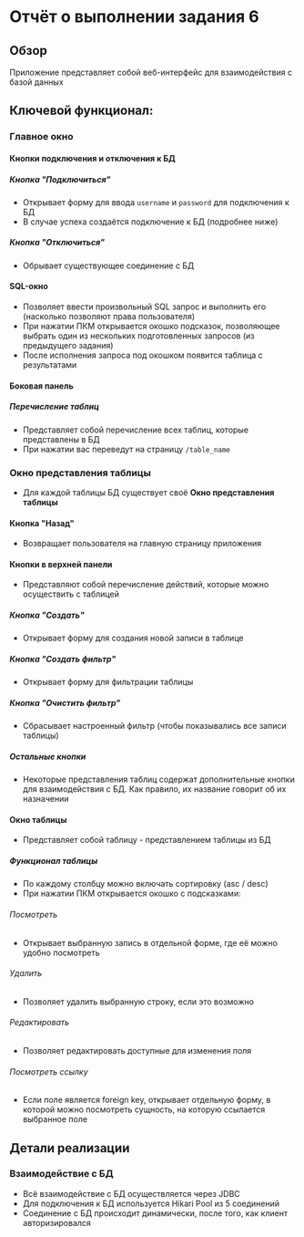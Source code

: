# Отчёт о выполнении задания 6

## Обзор

Приложение представляет собой веб-интерфейс для взаимодействия с базой данных

## Ключевой функционал:

### Главное окно

#### Кнопки подключения и отключения к БД

##### Кнопка "Подключиться"

- Открывает форму для ввода `username` и `password` для подключения к БД
- В случае успеха создаётся подключение к БД (подробнее ниже)

##### Кнопка "Отключиться"

- Обрывает существующее соединение с БД

#### SQL-окно

- Позволяет ввести произвольный SQL запрос и выполнить его (насколько позволяют права пользователя)
- При нажатии ПКМ открывается окошко подсказок, позволяющее выбрать один из нескольких подготовленных запросов (из предыдущего задания)
- После исполнения запроса под окошком появится таблица с результатами

#### Боковая панель

##### Перечисление таблиц

- Представляет собой перечисление всех таблиц, которые представлены в БД
- При нажатии вас переведут на страницу `/table_name`

### Окно представления таблицы

- Для каждой таблицы БД существует своё **Окно представления таблицы**

#### Кнопка "Назад"

- Возвращает пользователя на главную страницу приложения

#### Кнопки в верхней панели

- Представляют собой перечисление действий, которые можно осуществить с таблицей

##### Кнопка "Создать"

- Открывает форму для создания новой записи в таблице

##### Кнопка "Создать фильтр"

- Открывает форму для фильтрации таблицы

##### Кнопка "Очистить фильтр"

- Сбрасывает настроенный фильтр (чтобы показывались все записи таблицы)

##### Остальные кнопки

- Некоторые представления таблиц содержат дополнительные кнопки для взаимодействия с БД. Как правило, их название говорит об их назначении

#### Окно таблицы

- Представляет собой таблицу - представлением таблицы из БД

##### Функционал таблицы

- По каждому столбцу можно включать сортировку (asc / desc)
- При нажатии ПКМ открывается окошко с подсказками:

###### Посмотреть

- Открывает выбранную запись в отдельной форме, где её можно удобно посмотреть

###### Удалить

- Позволяет удалить выбранную строку, если это возможно

###### Редактировать

- Позволяет редактировать доступные для изменения поля

###### Посмотреть ссылку

- Если поле является foreign key, открывает отдельную форму, в которой можно посмотреть сущность, на которую ссылается выбранное поле 

## Детали реализации

### Взаимодействие с БД

- Всё взаимодействие с БД осуществляется через JDBC
- Для подключения к БД используется Hikari Pool из 5 соединений
- Соединение с БД происходит динамически, после того, как клиент авторизировался


